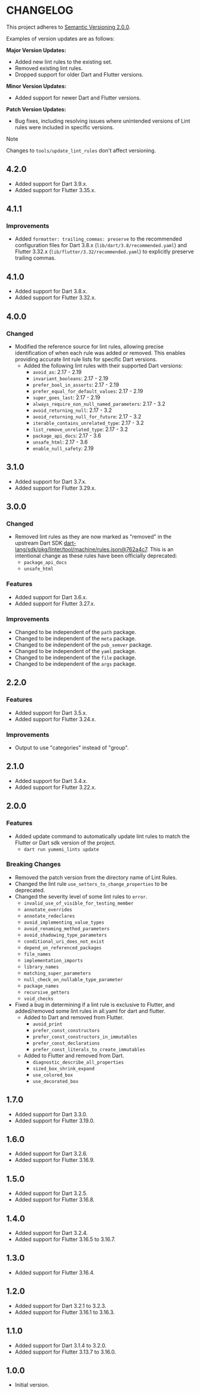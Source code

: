 # CHANGELOG

This project adheres to [Semantic Versioning 2.0.0].

Examples of version updates are as follows:

**Major Version Updates:**

- Added new lint rules to the existing set.
- Removed existing lint rules.
- Dropped support for older Dart and Flutter versions.

**Minor Version Updates:**

- Added support for newer Dart and Flutter versions.

**Patch Version Updates:**

- Bug fixes, including resolving issues where unintended versions of Lint rules were included in specific versions.

> [!NOTE]
> Changes to `tools/update_lint_rules` don't affect versioning.

## 4.2.0

- Added support for Dart 3.9.x.
- Added support for Flutter 3.35.x.

## 4.1.1

### Improvements

- Added `formatter: trailing_commas: preserve` to the recommended configuration files for Dart 3.8.x (`lib/dart/3.8/recommended.yaml`) and Flutter 3.32.x (`lib/flutter/3.32/recommended.yaml`) to explicitly preserve trailing commas.

## 4.1.0

- Added support for Dart 3.8.x.
- Added support for Flutter 3.32.x.

## 4.0.0

### Changed

- Modified the reference source for lint rules, allowing precise identification of when each rule was added or removed. This enables providing accurate lint rule lists for specific Dart versions.
  - Added the following lint rules with their supported Dart versions:
    - `avoid_as`: 2.17 - 2.19
    - `invariant_booleans`: 2.17 - 2.19
    - `prefer_bool_in_asserts`: 2.17 - 2.19
    - `prefer_equal_for_default_values`: 2.17 - 2.19
    - `super_goes_last`: 2.17 - 2.19
    - `always_require_non_null_named_parameters`: 2.17 - 3.2
    - `avoid_returning_null`: 2.17 - 3.2
    - `avoid_returning_null_for_future`: 2.17 - 3.2
    - `iterable_contains_unrelated_type`: 2.17 - 3.2
    - `list_remove_unrelated_type`: 2.17 - 3.2
    - `package_api_docs`: 2.17 - 3.6
    - `unsafe_html`: 2.17 - 3.6
    - `enable_null_safety`: 2.19

## 3.1.0

- Added support for Dart 3.7.x.
- Added support for Flutter 3.29.x.

## 3.0.0

### Changed

- Removed lint rules as they are now marked as "removed" in the upstream Dart SDK [dart-lang/sdk/pkg/linter/tool/machine/rules.json@762a4c7]. This is an intentional change as these rules have been officially deprecated:
  - `package_api_docs`
  - `unsafe_html`

### Features

- Added support for Dart 3.6.x.
- Added support for Flutter 3.27.x.

### Improvements

- Changed to be independent of the `path` package.
- Changed to be independent of the `meta` package.
- Changed to be independent of the `pub_semver` package.
- Changed to be independent of the `yaml` package.
- Changed to be independent of the `file` package.
- Changed to be independent of the `args` package.

## 2.2.0

### Features

- Added support for Dart 3.5.x.
- Added support for Flutter 3.24.x.

### Improvements

- Output to use "categories" instead of "group".

## 2.1.0

- Added support for Dart 3.4.x.
- Added support for Flutter 3.22.x.

## 2.0.0

### Features

- Added update command to automatically update lint rules to match the Flutter or Dart sdk version of the project.
  - `dart run yumemi_lints update`

### Breaking Changes

- Removed the patch version from the directory name of Lint Rules.
- Changed the lint rule `use_setters_to_change_properties` to be deprecated.
- Changed the severity level of some lint rules to `error`.
  - `invalid_use_of_visible_for_testing_member`
  - `annotate_overrides`
  - `annotate_redeclares`
  - `avoid_implementing_value_types`
  - `avoid_renaming_method_parameters`
  - `avoid_shadowing_type_parameters`
  - `conditional_uri_does_not_exist`
  - `depend_on_referenced_packages`
  - `file_names`
  - `implementation_imports`
  - `library_names`
  - `matching_super_parameters`
  - `null_check_on_nullable_type_parameter`
  - `package_names`
  - `recursive_getters`
  - `void_checks`
- Fixed a bug in determining if a lint rule is exclusive to Flutter, and added/removed some lint rules in all.yaml for dart and flutter.
  - Added to Dart and removed from Flutter.
    - `avoid_print`
    - `prefer_const_constructors`
    - `prefer_const_constructors_in_immutables`
    - `prefer_const_declarations`
    - `prefer_const_literals_to_create_immutables`
  - Added to Flutter and removed from Dart.
    - `diagnostic_describe_all_properties`
    - `sized_box_shrink_expand`
    - `use_colored_box`
    - `use_decorated_box`

## 1.7.0

- Added support for Dart 3.3.0.
- Added support for Flutter 3.19.0.

## 1.6.0

- Added support for Dart 3.2.6.
- Added support for Flutter 3.16.9.

## 1.5.0

- Added support for Dart 3.2.5.
- Added support for Flutter 3.16.8.

## 1.4.0

- Added support for Dart 3.2.4.
- Added support for Flutter 3.16.5 to 3.16.7.

## 1.3.0

- Added support for Flutter 3.16.4.

## 1.2.0

- Added support for Dart 3.2.1 to 3.2.3.
- Added support for Flutter 3.16.1 to 3.16.3.

## 1.1.0

- Added support for Dart 3.1.4 to 3.2.0.
- Added support for Flutter 3.13.7 to 3.16.0.

## 1.0.0

- Initial version.

<!-- Links -->

[Semantic Versioning 2.0.0]: https://semver.org/spec/v2.0.0.html

[dart-lang/sdk/pkg/linter/tool/machine/rules.json@762a4c7]: https://github.com/dart-lang/sdk/blob/762a4c7e9147c028b28723e8fb2e04a717010c97/pkg/linter/tool/machine/rules.json

